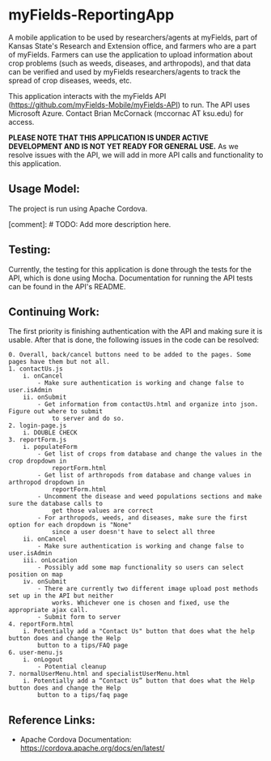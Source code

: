 # myFields-ReportingApp

A mobile application to be used by researchers/agents at myFields, part of Kansas State's Research and Extension office, and farmers who are a part of myFields. Farmers can use the application to upload information about crop problems (such as weeds, diseases, and arthropods), and that data can be verified and used by myFields researchers/agents to track the spread of crop diseases, weeds, etc.

This application interacts with the myFields API (https://github.com/myFields-Mobile/myFields-API) to run. The API uses Microsoft Azure. Contact Brian McCornack (mccornac AT ksu.edu) for access.

**PLEASE NOTE THAT THIS APPLICATION IS UNDER ACTIVE DEVELOPMENT AND IS NOT YET READY FOR GENERAL USE.**
As we resolve issues with the API, we will add in more API calls and functionality to this application.

## Usage Model:

The project is run using Apache Cordova.

[comment]: # TODO: Add more description here.

## Testing:

Currently, the testing for this application is done through the tests for the API, which is done using Mocha. Documentation for running the API tests can be found in the API's README.

## Continuing Work:

The first priority is finishing authentication with the API and making sure it is usable. After that is done, the following issues in the code can be resolved:

    0. Overall, back/cancel buttons need to be added to the pages. Some pages have them but not all.
    1. contactUs.js
        i. onCancel
            - Make sure authentication is working and change false to user.isAdmin
        ii. onSubmit
            - Get information from contactUs.html and organize into json. Figure out where to submit 
                to server and do so.
    2. login-page.js
        i. DOUBLE CHECK
    3. reportForm.js
        i. populateForm
            - Get list of crops from database and change the values in the crop dropdown in 
                reportForm.html
            - Get list of arthropods from database and change values in arthropod dropdown in 
                reportForm.html
            - Uncomment the disease and weed populations sections and make sure the database calls to 
                get those values are correct
            - For arthropods, weeds, and diseases, make sure the first option for each dropdown is "None" 
                since a user doesn't have to select all three
        ii. onCancel
            - Make sure authentication is working and change false to user.isAdmin
        iii. onLocation
            - Possibly add some map functionality so users can select position on map
        iv. onSubmit
            - There are currently two different image upload post methods set up in the API but neither 
                works. Whichever one is chosen and fixed, use the appropriate ajax call.
            - Submit form to server
    4. reportForm.html
        i. Potentially add a "Contact Us" button that does what the help button does and change the Help 
            button to a tips/FAQ page
    6. user-menu.js
        i. onLogout
            - Potential cleanup
    7. normalUserMenu.html and specialistUserMenu.html
        i. Potentially add a “Contact Us” button that does what the Help button does and change the Help 
            button to a tips/faq page


## Reference Links:
* Apache Cordova Documentation: https://cordova.apache.org/docs/en/latest/